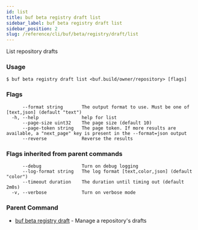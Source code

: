 ```yaml
---
id: list
title: buf beta registry draft list
sidebar_label: buf beta registry draft list
sidebar_position: 2
slug: /reference/cli/buf/beta/registry/draft/list
---
```

List repository drafts

### Usage
```terminal
$ buf beta registry draft list <buf.build/owner/repository> [flags]
```

### Flags

```
      --format string       The output format to use. Must be one of [text,json] (default "text")
  -h, --help                help for list
      --page-size uint32    The page size (default 10)
      --page-token string   The page token. If more results are available, a "next_page" key is present in the --format=json output
      --reverse             Reverse the results
```

### Flags inherited from parent commands

```
      --debug               Turn on debug logging
      --log-format string   The log format [text,color,json] (default "color")
      --timeout duration    The duration until timing out (default 2m0s)
  -v, --verbose             Turn on verbose mode
```

### Parent Command

* [buf beta registry draft](../draft)	 - Manage a repository's drafts
